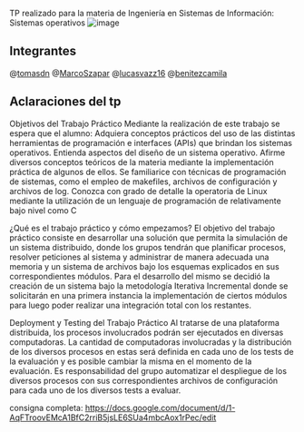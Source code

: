 TP realizado para la materia de Ingeniería en Sistemas de Información: Sistemas operativos 
![image](https://github.com/user-attachments/assets/31f48116-997c-42ec-856a-02587d938cc4)

## Integrantes
@[tomasdn](https://github.com/tomasdn)
@[MarcoSzapar](https://github.com/MarcoSzapar)
@[lucasvazz16](https://github.com/lucasvazz16)
@[benitezcamila](https://github.com/benitezcamila)

## Aclaraciones del tp

Objetivos del Trabajo Práctico
Mediante la realización de este trabajo se espera que el alumno:
Adquiera conceptos prácticos del uso de las distintas herramientas de programación e interfaces (APIs) que brindan los sistemas operativos.
Entienda aspectos del diseño de un sistema operativo.
Afirme diversos conceptos teóricos de la materia mediante la implementación práctica de algunos de ellos.
Se familiarice con técnicas de programación de sistemas, como el empleo de makefiles, archivos de configuración y archivos de log.
Conozca con grado de detalle la operatoria de Linux mediante la utilización de un lenguaje de programación de relativamente bajo nivel como C

¿Qué es el trabajo práctico y cómo empezamos?
El objetivo del trabajo práctico consiste en desarrollar una solución que permita la simulación de un sistema distribuido, donde los grupos tendrán que planificar procesos, resolver peticiones al sistema y administrar de manera adecuada una memoria y un sistema de archivos bajo los esquemas explicados en sus correspondientes módulos.
Para el desarrollo del mismo se decidió la creación de un sistema bajo la metodología Iterativa Incremental donde se solicitarán en una primera instancia la implementación de ciertos módulos para luego poder realizar una integración total con los restantes.


Deployment y Testing del Trabajo Práctico
Al tratarse de una plataforma distribuida, los procesos involucrados podrán ser ejecutados en diversas computadoras. La cantidad de computadoras involucradas y la distribución de los diversos procesos en estas será definida en cada uno de los tests de la evaluación y es posible cambiar la misma en el momento de la evaluación. Es responsabilidad del grupo automatizar el despliegue de los diversos procesos con sus correspondientes archivos de configuración para cada uno de los diversos tests a evaluar.

consigna completa: https://docs.google.com/document/d/1-AqFTroovEMcA1BfC2rriB5jsLE6SUa4mbcAox1rPec/edit
